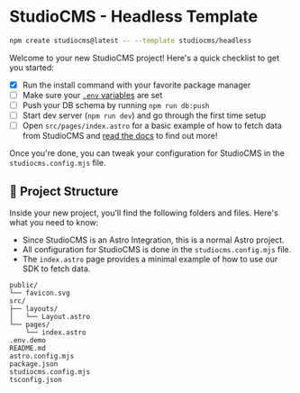 # StudioCMS - Headless Template

```bash
npm create studiocms@latest -- --template studiocms/headless
```

Welcome to your new StudioCMS project! Here's a quick checklist to get you started:

- [x] Run the install command with your favorite package manager
- [ ] Make sure your [`.env` variables](https://docs.studiocms.dev/start-here/environment-variables/) are set
- [ ] Push your DB schema by running `npm run db:push`
- [ ] Start dev server (`npm run dev`) and go through the first time setup
- [ ] Open `src/pages/index.astro` for a basic example of how to fetch data from StudioCMS and [read the docs](https://docs.studiocms.dev) to find out more!

Once you're done, you can tweak your configuration for StudioCMS in the `studiocms.config.mjs` file.

## 📂 Project Structure

Inside your new project, you'll find the following folders and files. Here's what you need to know:

- Since StudioCMS is an Astro Integration, this is a normal Astro project.
- All configuration for StudioCMS is done in the `studiocms.config.mjs` file.
- The `index.astro` page provides a minimal example of how to use our SDK to fetch data.

```
public/
└── favicon.svg
src/
├── layouts/
│   └── Layout.astro
└── pages/
    └── index.astro
.env.demo
README.md
astro.config.mjs
package.json
studiocms.config.mjs
tsconfig.json
```
